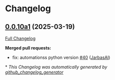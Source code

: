 # Changelog

## [0.0.10a1](https://github.com/OpenVoiceOS/ovos-messagebus/tree/0.0.10a1) (2025-03-19)

[Full Changelog](https://github.com/OpenVoiceOS/ovos-messagebus/compare/0.0.9...0.0.10a1)

**Merged pull requests:**

- fix: automationss python version [\#40](https://github.com/OpenVoiceOS/ovos-messagebus/pull/40) ([JarbasAl](https://github.com/JarbasAl))



\* *This Changelog was automatically generated by [github_changelog_generator](https://github.com/github-changelog-generator/github-changelog-generator)*
